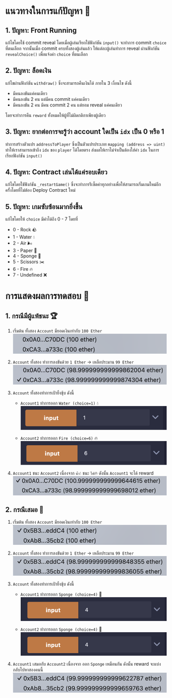 # แนวทางในการแก้ปัญหา 🧐

## 1. ปัญหา: Front Running
แก้ไขโดยใช้ commit reveal โดยเมื่อผู้เล่นเรียกใช้ฟังก์ชัน `input()` จะทำการ commit `choice` ที่ตนเลือก จากนั้นเมื่อ commit ครบทั้งสองผู้เล่นแล้ว ให้แต่ละผู้เล่นทำการ reveal ผ่านฟังก์ชัน `revealChoice()` เพื่อแจ้งค่า `choice` ที่ตนเลือก

## 2. ปัญหา: ล็อคเงิน
แก้ไขผ่านฟังก์ชัน `withdraw()` ซึ่งจะสามารถคืนเงินได้ ภายใน 3 เงื่อนไข ดังนี้
- มีคนลงขันแค่คนเดียว
- มีคนลงขัน 2 คน แต่มีคน commit แค่คนเดียว
- มีคนลงขัน 2 คน มีคน commit 2 คน แต่ยอม reveal แค่คนเดียว

โดยจะทำการคืน `reward` ทั้งหมดให้ผู้ที่ไม่ผิดกติกาเพียงผู้เดียว

## 3. ปัญหา: ยากต่อการจะรู้ว่า account ใดเป็น `idx` เป็น 0 หรือ 1

ทำการสร้างตัวแปร `addressToPlayer` ซึ่งเป็นตัวแปรประเภท `mapping (address => uint)` ทำให้เราสามารถเข้าถึง `idx` ของ `player` ได้โดยตรง ส่งผลให้เราไม่จำเป็นต้องใส่ค่า `idx` ในการเรียกฟังก์ชัน `input()`

## 4. ปัญหา: Contract เล่นได้แค่รอบเดียว
แก้ไขโดยใช้ฟังก์ชัน `_restartGame()` ซึ่งจะทำการรีเซ็ตค่าทุกอย่างเพื่อให้สามารถเริ่มเกมใหม่อีกครั้งโดยที่ไม่ต้อง Deploy Contract ใหม่

## 5. ปัญหา: เกมซับซ้อนมากยิ่งขึ้น
แก้ไขโดยให้ `choice` มีค่าได้ถึง 0 - 7 โดยที่ 
- 0 - Rock 🪨
- 1 - Water 💧
- 2 - Air 🌬️
- 3 - Paper 📃
- 4 - Sponge 🧽
- 5 - Scissors ✂️
- 6 - Fire 🔥
- 7 - Undefined ❌

# การแสดงผลการทดสอบ 🧪

## 1. กรณีมีผู้แพ้ชนะ 🏆
1. เริ่มต้น ทั้งสอง `Account` มียอดเงินเท่ากับ `100 Ether`
![Alt text](screenshots/image-1.png)

2. `Account` ทั้งสอง ทำการลงขันด้วย `1 Ether` -> เหลือประมาน `99 Ether`
![Alt text](screenshots/image-2.png)


3. `Account` ทั้งสองทำการเป้ายิ้งชุ้บ ดังนี้
    - `Account1` ทำการออก `Water (choice=1)` 💧
    ![Alt text](screenshots/image-4.png)

    - `Account2` ทำการออก `Fire (choice=6)` 🔥
    ![Alt text](screenshots/image-6.png)

4. `Account1` ชนะ `Account2` เนื่องจาก `น้ำ`💧 ชนะ `ไฟ`🔥 ดังนั้น `Account1` จะได้ reward 
![Alt text](screenshots/image-7.png)


## 2. กรณีเสมอ 🟰
1. เริ่มต้น ทั้งสอง `Account` มียอดเงินเท่ากับ `100 Ether`
![Alt text](screenshots/image-11.png)
2. `Account` ทั้งสอง ทำการลงขันด้วย `1 Ether` -> เหลือประมาน `99 Ether`
![Alt text](screenshots/image-12.png)


3. `Account` ทั้งสองทำการเป้ายิ้งชุ้บ ดังนี้
    - `Account1` ทำการออก `Sponge (choice=4)` 🧽
    ![Alt text](screenshots/image-10.png)

    - `Account2` ทำการออก `Sponge (choice=4)` 🧽
    ![Alt text](screenshots/image-10.png)

4. `Account1` เสมอกับ `Account2` เนื่องจาก ออก `Sponge` เหมือนกัน ดังนั้น reward จะแบ่งกลับไปหาสองคนนี้
![Alt text](screenshots/image-13.png)

